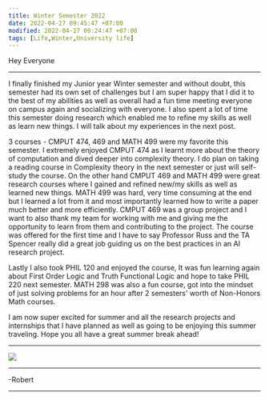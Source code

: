 ```yaml
---
title: Winter Semester 2022
date: 2022-04-27 09:45:47 +07:00
modified: 2022-04-27 09:24:47 +07:00
tags: [Life,Winter,University life]
---
```

Hey Everyone
<hr>
I finally finished my Junior year Winter semester and without doubt, this semester had its own set of challenges but I am super happy that I did it to the best of my abilities as well as overall had a fun time meeting everyone on campus again and socializing with everyone. I also spent a lot of time this semester doing research which enabled me to refine my skills as well as learn new things. I will talk about my experiences in the next post.

3 courses - CMPUT 474, 469 and MATH 499 were my favorite this semester. I extremely enjoyed CMPUT 474 as I learnt more about the theory of computation and dived deeper into complexity theory. I do plan on taking a reading course in Complexity theory in the next semester or just will self-study the course. On the other hand CMPUT 469 and MATH 499 were great research courses where I gained and refined new/my skills as well as learned new things. MATH 499 was hard, very time consuming at the end but I learned a lot from it and most importantly learned how to write a paper much better and more efficiently. CMPUT 469 was a group project and I want to also thank my team for working with me and giving me the opportunity to learn from them and contributing to the project. The course was offered for the first time and I have to say Professor Russ and the TA Spencer really did a great job guiding us on the best practices in an AI research project.


Lastly I also took PHIL 120 and enjoyed the course, It was fun learning again about First Order Logic and Truth Functional Logic and hope to take PHIL 220 next semester. MATH 298 was also a fun course, got into the mindset of just solving problems for an hour after 2 semesters' worth of Non-Honors Math courses.

I am now super excited for summer and all the research projects and internships that I have planned as well as going to be enjoying this summer traveling. Hope you all have a great summer break ahead!
<hr>

<img src = "https://dspace.mit.edu/bitstream/handle/1721.1/137168/18-404j-fall-2006/contents/18-404jf06.jpg">

<hr>
-Robert
<hr> 

<div id="wpac-comment"></div>
<script type="text/javascript">
wpac_init = window.wpac_init || [];
wpac_init.push({widget: 'Comment', id: 26271});
(function() {
    if ('WIDGETPACK_LOADED' in window) return;
    WIDGETPACK_LOADED = true;
    var mc = document.createElement('script');
    mc.type = 'text/javascript';
    mc.async = true;
    mc.src = 'https://embed.widgetpack.com/widget.js';
    var s = document.getElementsByTagName('script')[0]; s.parentNode.insertBefore(mc, s.nextSibling);
})();
</script>

